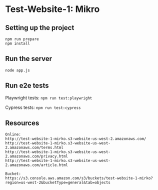 # Test-Website-1: Mikro
## Setting up the project
```
npm run prepare
npm install
```

## Run the server
``node app.js``

## Run e2e tests
Playwright tests:
``npm run test:playwright``

Cypress tests:
``npm run test:cypress``

## Resources
```
Online:
http://test-website-1-mirko.s3-website-us-west-2.amazonaws.com/
http://test-website-1-mirko.s3-website-us-west-2.amazonaws.com/terms.html
http://test-website-1-mirko.s3-website-us-west-2.amazonaws.com/privacy.html
http://test-website-1-mirko.s3-website-us-west-2.amazonaws.com/article.html
```

```
Bucket:
https://s3.console.aws.amazon.com/s3/buckets/test-website-1-mirko?region=us-west-2&bucketType=general&tab=objects
```